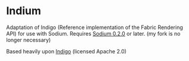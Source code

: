 # Indium
Adaptation of Indigo (Reference implementation of the Fabric Rendering API) for use with Sodium. Requires [Sodium 0.2.0](https://github.com/CaffeineMC/sodium-fabric/releases/tag/mc1.16.5-0.2.0) or later. (my fork is no longer necessary)

Based heavily upon [Indigo](https://github.com/FabricMC/fabric/tree/1.16/fabric-renderer-indigo) (licensed Apache 2.0)

